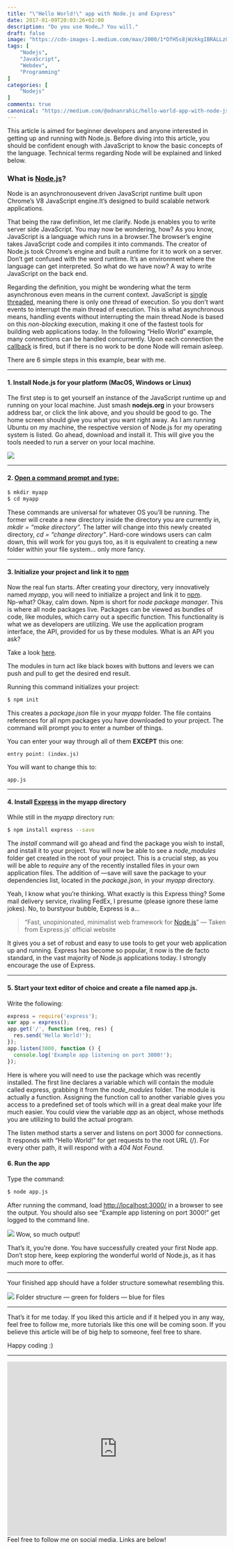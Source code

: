 ```yaml
---
title: "\"Hello World!\" app with Node.js and Express"
date: 2017-01-09T20:03:26+02:00
description: "Do you use Node…? You will."
draft: false
image: "https://cdn-images-1.medium.com/max/2000/1*DfH5s8jWzkkgIBRALLzQMw.jpeg"
tags: [
    "Nodejs",
    "JavaScript",
    "Webdev",
    "Programming"
]
categories: [
    "Nodejs"
]
comments: true
canonical: "https://medium.com/@adnanrahic/hello-world-app-with-node-js-and-express-c1eb7cfa8a30"
---
```


This article is aimed for beginner developers and anyone interested in getting
up and running with Node.js. Before diving into this article, you should be
confident enough with JavaScript to know the basic concepts of the language.
Technical terms regarding Node will be explained and linked below.

### What is [Node.js](https://nodejs.org/en/)?

Node is an asynchronousevent driven JavaScript runtime built upon Chrome’s V8
JavaScript engine.It’s designed to build scalable network applications.

That being the raw definition, let me clarify. Node.js enables you to write
server side JavaScript. You may now be wondering, how? As you know, JavaScript
is a language which runs in a browser.The browser’s engine takes JavaScript code
and compiles it into commands. The creator of Node.js took Chrome’s engine and
built a runtime for it to work on a server. Don’t get confused with the word
runtime. It’s an environment where the language can get interpreted. So what do
we have now? A way to write JavaScript on the back end.

Regarding the definition, you might be wondering what the term asynchronous even
means in the current context. JavaScript is [single
threaded](https://en.wikipedia.org/wiki/Thread_(computing)), meaning there is
only one thread of execution. So you don’t want events to interrupt the main
thread of execution. This is what asynchronous means, handling events without
interrupting the main thread.Node is based on this *non-blocking* execution,
making it one of the fastest tools for building web applications today. In the
following “Hello World” example, many connections can be handled concurrently.
Upon each connection the
[callback](http://dreamerslab.com/blog/en/javascript-callbacks/) is fired, but
if there is no work to be done Node will remain asleep.

There are 6 simple steps in this example, bear with me.

*****

#### 1. Install Node.js for your platform (MacOS, Windows or Linux)

The first step is to get yourself an instance of the JavaScript runtime up and
running on your local machine. Just smash **nodejs.org** in your browsers
address bar, or click the link above, and you should be good to go. The home
screen should give you what you want right away. As I am running Ubuntu on my
machine, the respective version of Node.js for my operating system is listed. Go
ahead, download and install it. This will give you the tools needed to run a
server on your local machine.

<img class="b-lazy" data-src="https://cdn-images-1.medium.com/max/1000/1*LWV8A-Fk2YAYfPtWXrtKtQ.png" src="/img/loading.svg">

*****

#### 2. [Open a command prompt and type:](https://www.git-tower.com/blog/command-line-cheat-sheet/)
```bash
$ mkdir myapp
$ cd myapp
```

These commands are universal for whatever OS you’ll be running. The former will
create a new directory inside the directory you are currently in, *mkdir = “make
directory”.* The latter will change into this newly created directory, *cd =
“change directory”*. Hard-core windows users can calm down, this will work for
you guys too, as it is equivalent to creating a new folder within your file
system… only more fancy.

*****

#### 3. Initialize your project and link it to [npm](https://www.npmjs.com/)

Now the real fun starts. After creating your directory, very innovatively named
*myapp*, you will need to initialize a project and link it to [npm](https://www.npmjs.com/). <br> Np-what?
Okay, calm down. Npm is short for *node package manager*. This is where all node
packages live. Packages can be viewed as bundles of code, like modules, which
carry out a specific function. This functionality is what we as developers are
utilizing. We use the application program interface, the API, provided for us by
these modules. What is an API you ask?

Take a look [here](https://medium.freecodecamp.org/what-is-an-api-in-english-please-b880a3214a82).

The modules in turn act like black boxes with buttons and levers we can push and
pull to get the desired end result.

Running this command initializes your project:
```bash
$ npm init
```

This creates a *package.json* file in your *myapp* folder. The file contains
references for all npm packages you have downloaded to your project. The command
will prompt you to enter a number of things.

You can enter your way through all of them **EXCEPT** this one:
```
entry point: (index.js) 
```

You will want to change this to:
```
app.js
```

*****

#### 4. Install [Express](http://expressjs.com/) in the myapp directory

While still in the *myapp* directory run:
```bash
$ npm install express --save
```

The *install* command will go ahead and find the package you wish to install,
and install it to your project. You will now be able to see a *node_modules*
folder get created in the root of your project. This is a crucial step, as you
will be able to *require* any of the recently installed files in your own
application files. The addition of —save will save the package to your
dependencies list, located in the *package.json*, in your *myapp* directory.

Yeah, I know what you’re thinking. What exactly is this Express thing? Some mail
delivery service, rivaling FedEx, I presume (please ignore these lame jokes).
No, to burstyour bubble, Express is a…

> “Fast, unopinionated, minimalist web framework for
> [Node.js](https://nodejs.org/en/)” — Taken from Express.js’ official website

It gives you a set of robust and easy to use tools to get your web application
up and running. Express has become so popular, it now is the de facto standard,
in the vast majority of Node.js applications today. I strongly encourage the use
of Express.

*****

#### 5. Start your text editor of choice and create a file named app.js. 
Write the following:
```js
express = require('express');
var app = express();
app.get('/', function (req, res) {
  res.send('Hello World!');
});
app.listen(3000, function () {
  console.log('Example app listening on port 3000!');
});
```


Here is where you will need to use the package which was recently installed. The
first line declares a variable which will contain the module called express,
grabbing it from the *node_modules* folder. The module is actually a function.
Assigning the function call to another variable gives you access to a predefined
set of tools which will in a great deal make your life much easier. You could
view the variable *app* as an object, whose methods you are utilizing to build
the actual program.

The listen method starts a server and listens on port 3000 for connections.<br>
It responds with “Hello World!” for get requests to the root URL (/). For every
other path, it will respond with a *404 Not Found*.

#### 6. Run the app
Type the command:
```bash
$ node app.js
```

After running the command, load [http://localhost:3000/](http://localhost:3000/)
in a browser to see the output. You should also see “Example app listening on
port 3000!” get logged to the command line.

<img class="b-lazy" data-src="https://cdn-images-1.medium.com/max/1750/1*vAF8KgTWu6983trFjK3zew.png" src="/img/loading.svg">
<span class="figcaption_hack">Wow, so much output!</span>

That’s it, you’re done. You have successfully created your first Node app. Don’t
stop here, keep exploring the wonderful world of Node.js, as it has much more to
offer.

*****

Your finished app should have a folder structure somewhat resembling this.

<img class="b-lazy" data-src="https://cdn-images-1.medium.com/max/1000/1*QJPDVqdT5sdGyZqWn7LHCw.png" src="/img/loading.svg">
<span class="figcaption_hack">Folder structure — green for folders — blue for files</span>

*****

That’s it for me today. If you liked this article and if it helped you in any
way, feel free to follow me, more tutorials like this one will be coming soon.
If you believe this article will be of big help to someone, feel free to share.

Happy coding :)

---
<iframe src="https://upscri.be/b6f3d5?as_embed" height="400" frameborder="0" style="width:100%;max-width:800px;margin:0 auto;"></iframe>
Feel free to follow me on social media. Links are below!